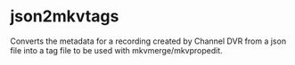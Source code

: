# json2mkvtags
Converts the metadata for a recording created by Channel DVR from a json file into a tag file to be used with mkvmerge/mkvpropedit.
